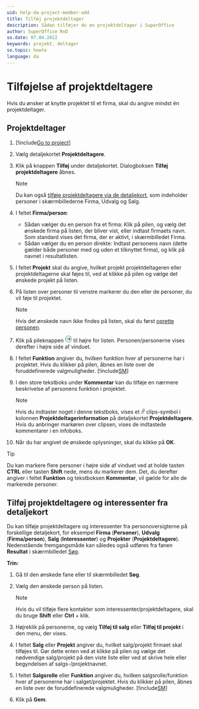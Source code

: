 ```yaml
---
uid: help-da-project-member-add
title: Tilføj projektdeltager
description: Sådan tilføjer du en projektdeltager i SuperOffice
author: SuperOffice RnD
so.date: 07.04.2022
keywords: projekt, deltager
so.topic: howto
language: da
---
```


# Tilføjelse af projektdeltagere

Hvis du ønsker at knytte projektet til et firma, skal du angive mindst én projektdeltager.

## Projektdeltager

1. [!include[Go to project](../includes/goto-project.md)]

2. Vælg detaljekortet **Projektdeltagere**.

3. Klik på knappen **Tilføj** under detaljekortet. Dialogboksen **Tilføj projektdeltagere** åbnes.

    > [!NOTE]
    > Du kan også [tilføje projektdeltagere via de detaljekort](#from-section-tab), som indeholder personer i skærmbillederne Firma, Udvalg og Salg.

4. I feltet **Firma/person**:
    * Sådan vælger du en person fra et firma: Klik på pilen, og vælg det ønskede firma på listen, der bliver vist, eller indtast firmaets navn. Som standard vises det firma, der er aktivt, i skærmbilledet Firma.
    * Sådan vælger du en person direkte: Indtast personens navn (dette gælder både personer med og uden et tilknyttet firma), og klik på navnet i resultatlisten.

5. I feltet **Projekt** skal du angive, hvilket projekt projektdeltageren eller projektdeltagerne skal føjes til, ved at klikke på pilen og vælge det ønskede projekt på listen.

6. På listen over personer til venstre markerer du den eller de personer, du vil føje til projektet.

    > [!NOTE]
    > Hvis det ønskede navn ikke findes på listen, skal du først [oprette personen][2].

7. Klik på pileknappen ![ikon][img2] til højre for listen. Personen/personerne vises derefter i højre side af vinduet.

8. I feltet **Funktion** angiver du, hvilken funktion hver af personerne har i projektet. Hvis du klikker på pilen, åbnes en liste over de foruddefinerede valgmuligheder. [!include[SM](../../../learn/includes/are-defined-sm.md)]

9. I den store tekstboks under **Kommentar** kan du tilføje en nærmere beskrivelse af personens funktion i projektet.

    > [!NOTE]
    > Hvis du indtaster noget i denne tekstboks, vises et ![ikon][img1] clips-symbol i kolonnen **Projektdeltagerinformation** på detaljekortet **Projektdeltagere**. Hvis du anbringer markøren over clipsen, vises de indtastede kommentarer i en infoboks.

10. Når du har angivet de ønskede oplysninger, skal du klikke på **OK**.

> [!TIP]
> Du kan markere flere personer i højre side af vinduet ved at holde tasten **CTRL** eller tasten **Shift** nede, mens du markerer dem. Det, du derefter angiver i feltet **Funktion** og tekstboksen **Kommentar**, vil gælde for alle de markerede personer.

## <a id="from-section-tab" />Tilføj projektdeltagere og interessenter fra detaljekort

Du kan tilføje projektdeltagere og interessenter fra personoversigterne på forskellige detaljekort, for eksempel **Firma** (**Personer**), **Udvalg** (**Firma/person**), **Salg** (**Interessenter**) og **Projekter** (**Projektdeltagere**). Nedenstående fremgangsmåde kan således også udføres fra fanen **Resultat** i skærmbilledet [Søg][3].

**Trin:**

1. Gå til den ønskede fane eller til skærmbilledet **Søg**.

2. Vælg den ønskede person på listen.

    > [!NOTE]
    > Hvis du vil tilføje flere kontakter som interessenter/projektdeltagere, skal du bruge **Shift** eller **Ctrl** + klik.

3. Højreklik på personerne, og vælg **Tilføj til salg** eller **Tilføj til projekt** i den menu, der vises.

4. I feltet **Salg** eller **Projekt** angiver du, hvilket salg/projekt firmaet skal tilføjes til. Gør dette enten ved at klikke på pilen og vælge det nødvendige salg/projekt på den viste liste eller ved at skrive hele eller begyndelsen af salgs-/projektnavnet.

5. I feltet **Salgsrolle** eller **Funktion** angiver du, hvilken salgsrolle/funktion hver af personerne har i salget/projektet. Hvis du klikker på pilen, åbnes en liste over de foruddefinerede valgmuligheder. [!include[SM](../../../learn/includes/are-defined-sm.md)]

6. Klik på **Gem**.

<!-- Referenced links -->
[2]: ../../../contact/learn/create.md
[3]: ../../../search-options/learn/find-screen.md

<!-- Referenced images -->
[img1]: ../../../../media/icons/binders.bmp
[img2]: ../../../../media/icons/arrow-right.png
